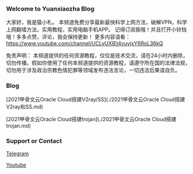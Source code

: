 ### Welcome to Yuanxiaozha Blog

大家好，我是猿小札。 本频道免费分享最新最快科学上网方法，破解VPN，科学上网翻墙方法，实用教程，实用电脑手机APP。 记得订阅我哦！并且打开小铃铛哦！多多点赞，评论，我会保持更新！ 更多内容请看：https://www.youtube.com/channel/UCLyUXIEt4vuyjxY6RoL36kQ 



免责声明： 本频道提供的任何资源教程，仅仅是技术交流，请在24小时内删除，切勿传播。假如你使用了任何本频道提供的资源教程，请遵守所在国的法律法规，切勿用于涉及政治宗教色情犯罪等领域发布违法言论，一切违法后果请自负。



### Blog

[2021甲骨文云Oracle Cloud搭建V2ray/SS](./2021甲骨文云Oracle Cloud搭建V2ray和SS.md)

[2021甲骨文云Oracle Cloud搭建trojan](./2021甲骨文云Oracle Cloud搭建trojan.md)

### Support or Contact

[Telegram](https://t.me/yuanxiaozha)

[Youtube](https://www.youtube.com/channel/UCLyUXIEt4vuyjxY6RoL36kQ)

